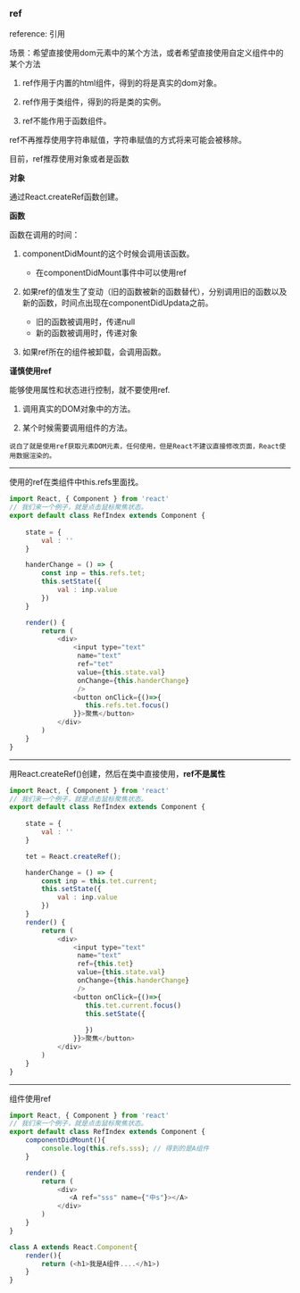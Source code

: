 ### ref

reference: 引用

场景：希望直接使用dom元素中的某个方法，或者希望直接使用自定义组件中的某个方法

1. ref作用于内置的html组件，得到的将是真实的dom对象。

2. ref作用于类组件，得到的将是类的实例。

3. ref不能作用于函数组件。

ref不再推荐使用字符串赋值，字符串赋值的方式将来可能会被移除。

目前，ref推荐使用对象或者是函数

**对象**

通过React.createRef函数创建。

**函数**

函数在调用的时间：
1. componentDidMount的这个时候会调用该函数。
    - 在componentDidMount事件中可以使用ref

2. 如果ref的值发生了变动（旧的函数被新的函数替代），分别调用旧的函数以及新的函数，时间点出现在componentDidUpdata之前。
    - 旧的函数被调用时，传递null
    - 新的函数被调用时，传递对象

3. 如果ref所在的组件被卸载，会调用函数。

**谨慎使用ref**

能够使用属性和状态进行控制，就不要使用ref.

1. 调用真实的DOM对象中的方法。

2. 某个时候需要调用组件的方法。

`说白了就是使用ref获取元素DOM元素，任何使用，但是React不建议直接修改页面，React使用数据渲染的。`


-------------------------

使用的ref在类组件中this.refs里面找。
```js
import React, { Component } from 'react'
// 我们来一个例子，就是点击鼠标聚焦状态。
export default class RefIndex extends Component {
    
    state = {
        val : ''
    }

    handerChange = () => {
        const inp = this.refs.tet;
        this.setState({
            val : inp.value
        })
    }

    render() {
        return (
            <div>
                <input type="text"
                 name="text" 
                 ref="tet" 
                 value={this.state.val}
                 onChange={this.handerChange}
                 />
                <button onClick={()=>{
                   this.refs.tet.focus()
                }}>聚焦</button>
            </div>
        )
    }
}
```

------------------------------------------------

用React.createRef()创建，然后在类中直接使用，**ref不是属性**
```js
import React, { Component } from 'react'
// 我们来一个例子，就是点击鼠标聚焦状态。
export default class RefIndex extends Component {
    
    state = {
        val : ''
    }

    tet = React.createRef();

    handerChange = () => {
        const inp = this.tet.current;
        this.setState({
            val : inp.value
        })
    }
    render() {
        return (
            <div>
                <input type="text"
                 name="text" 
                 ref={this.tet}
                 value={this.state.val}
                 onChange={this.handerChange}
                 />
                <button onClick={()=>{
                   this.tet.current.focus()
                   this.setState({
                       
                   })
                }}>聚焦</button>
            </div>
        )
    }
}

```

-------------------------------------------

组件使用ref
```js
import React, { Component } from 'react'
// 我们来一个例子，就是点击鼠标聚焦状态。
export default class RefIndex extends Component {
    componentDidMount(){
        console.log(this.refs.sss); // 得到的是A组件
    }

    render() {
        return (
            <div>
               <A ref="sss" name={"中s"}></A>
            </div>
        )
    }
}

class A extends React.Component{
    render(){
        return (<h1>我是A组件....</h1>)
    }
}
```
